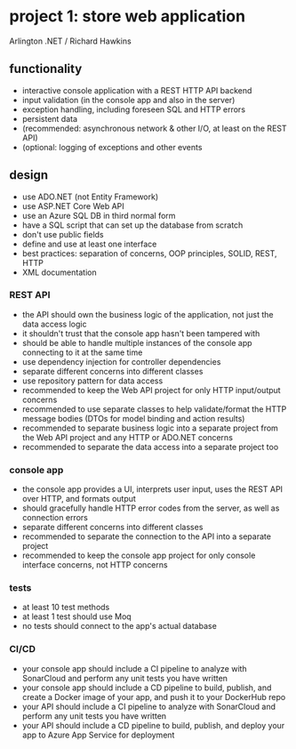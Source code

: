 # project 1: store web application
Arlington .NET / Richard Hawkins

## functionality
* interactive console application with a REST HTTP API backend
* input validation (in the console app and also in the server)
* exception handling, including foreseen SQL and HTTP errors
* persistent data
* (recommended: asynchronous network & other I/O, at least on the REST API)
* (optional: logging of exceptions and other events


## design
* use ADO.NET (not Entity Framework)
* use ASP.NET Core Web API
* use an Azure SQL DB in third normal form
* have a SQL script that can set up the database from scratch
* don't use public fields
* define and use at least one interface
* best practices: separation of concerns, OOP principles, SOLID, REST, HTTP
* XML documentation


### REST API
* the API should own the business logic of the application, not just the data access logic
* it shouldn't trust that the console app hasn't been tampered with
* should be able to handle multiple instances of the console app connecting to it at the same time
* use dependency injection for controller dependencies
* separate different concerns into different classes
* use repository pattern for data access
* recommended to keep the Web API project for only HTTP input/output concerns
* recommended to use separate classes to help validate/format the HTTP message bodies (DTOs for model binding and action results)
* recommended to separate business logic into a separate project from the Web API project and any HTTP or ADO.NET concerns
* recommended to separate the data access into a separate project too


### console app
* the console app provides a UI, interprets user input, uses the REST API over HTTP, and formats output
* should gracefully handle HTTP error codes from the server, as well as connection errors
* separate different concerns into different classes
* recommended to separate the connection to the API into a separate project
* recommended to keep the console app project for only console interface concerns, not HTTP concerns


### tests
* at least 10 test methods
* at least 1 test should use Moq
* no tests should connect to the app's actual database


### CI/CD
* your console app should include a CI pipeline to analyze with SonarCloud and perform any unit tests you have written
* your console app should include a CD pipeline to build, publish, and create a Docker image of your app, and push it to your DockerHub repo
* your API should include a CI pipeline to analyze with SonarCloud and perform any unit tests you have written
* your API should include a CD pipeline to build, publish, and deploy your app to Azure App Service for deployment
